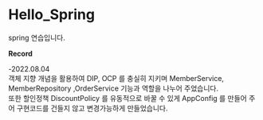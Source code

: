 # Hello_Spring

spring 연습입니다.  

**Record** 

-2022.08.04  
 객체 지향 개념을 활용하여 DIP, OCP 를 충실히 지키며 MemberService, MemberRepository ,OrderService 기능과 역할을 나누어 주었습니다.  
또한 할인정책 DiscountPolicy 를 유동적으로 바꿀 수 있게 AppConfig 를 만들어 주어 구현코드를 건들지 않고 변경가능하게 만들었습니다.